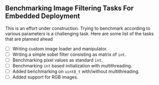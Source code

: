 ## Benchmarking Image Filtering Tasks For Embedded Deployment

This is an effort under construction. Trying to benchmark according to various parameters is a challenging task. Here are some list of the tasks that are planned ahead

- [ ] Writing custom image loader and manipulator.
- [ ] Writing a simple sobel filter consisting as matrix of `int`.
- [ ] Benchmarking pixel values as standard `int`.
- [ ] Benchmarking `int` based initialization with multithreading.
- [ ] Added benchmarking on `uint8_t` with/without multithreading.
- [ ] Added support for RGB images.